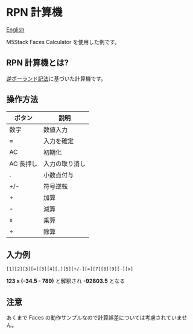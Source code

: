 # RPN 計算機

[English](README.en.md)

M5Stack Faces Calculator を使用した例です。

## RPN 計算機とは?
[逆ポーランド記法](https://ja.wikipedia.org/wiki/%E9%80%86%E3%83%9D%E3%83%BC%E3%83%A9%E3%83%B3%E3%83%89%E8%A8%98%E6%B3%95)に基づいた計算機です。

## 操作方法

|ボタン|説明|
---|---
|数字|数値入力|
|=|入力を確定|
|AC|初期化|
|AC 長押し| 入力の取り消し|
|.|小数点付与|
|+/-|符号逆転|
|+|加算|
|-|減算|
|x|乗算|
|÷|除算|

## 入力例

```
[1][2][3][=][3][4][.][5][+/-][=][7][8][9][-][x]
```
**123 x (-34.5 - 789)** と解釈され **-92803.5** となる


## 注意
あくまで Faces の動作サンプルなので計算誤差については考慮されていません。
